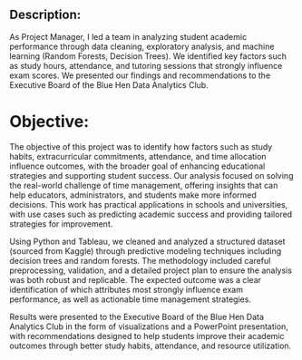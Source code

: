 ## Description:
As Project Manager, I led a team in analyzing student academic performance through data cleaning, exploratory analysis, and machine learning (Random Forests, Decision Trees). We identified key factors such as study hours, attendance, and tutoring sessions that strongly influence exam scores. We presented our findings and recommendations to the Executive Board of the Blue Hen Data Analytics Club.


# Objective: 
The objective of this project was to identify how factors such as study habits, extracurricular commitments, attendance, and time allocation influence outcomes, with the broader goal of enhancing educational strategies and supporting student success. Our analysis focused on solving the real-world challenge of time management, offering insights that can help educators, administrators, and students make more informed decisions. This work has practical applications in schools and universities, with use cases such as predicting academic success and providing tailored strategies for improvement.

Using Python and Tableau, we cleaned and analyzed a structured dataset (sourced from Kaggle) through predictive modeling techniques including decision trees and random forests. The methodology included careful preprocessing, validation, and a detailed project plan to ensure the analysis was both robust and replicable. The expected outcome was a clear identification of which attributes most strongly influence exam performance, as well as actionable time management strategies. 

Results were presented to the Executive Board of the Blue Hen Data Analytics Club in the form of visualizations and a PowerPoint presentation, with recommendations designed to help students improve their academic outcomes through better study habits, attendance, and resource utilization.

